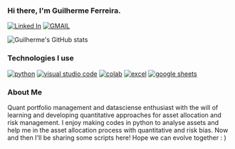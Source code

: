 ### Hi there, I'm Guilherme Ferreira.
[![Linked In](https://img.shields.io/badge/LinkedIn-0077B5?style=for-the-badge&logo=linkedin&logoColor=white)](https://www.linkedin.com/in/guilherme-cid-landim-ferreira-658a7a233/)
[![GMAIL](https://img.shields.io/badge/Gmail-D14836?style=for-the-badge&logo=gmail&logoColor=white)](mailto:guilhermeclf.w@gmail.com)

![Guilherme's GitHub stats](https://github-readme-stats.vercel.app/api?username=guilhermeclf&show_icons=true&theme=gotham)

### Technologies I use

[![python](https://img.shields.io/badge/Python-14354C?style=for-the-badge&logo=python&logoColor=white)]()
[![visual studio code](https://img.shields.io/badge/Visual_Studio_Code-0078D4?style=for-the-badge&logo=visual%20studio%20code&logoColor=white)]()
[![colab](https://img.shields.io/badge/Colab-F9AB00?style=for-the-badge&logo=googlecolab&color=525252)]()
[![excel](https://img.shields.io/badge/Microsoft_Excel-217346?style=for-the-badge&logo=microsoft-excel&logoColor=white)]()
[![google sheets](https://img.shields.io/badge/Google%20Sheets-34A853?style=for-the-badge&logo=google-sheets&logoColor=white)]()

### About Me

Quant portfolio management and datasciense enthusiast with the will of learning and developing quantitative approaches for asset allocation and risk management.
I enjoy making codes in python to analyse assets and help me in the asset allocation process with quantitative and risk bias.
Now and then I'll be sharing some scripts here! Hope we can evolve together : )

